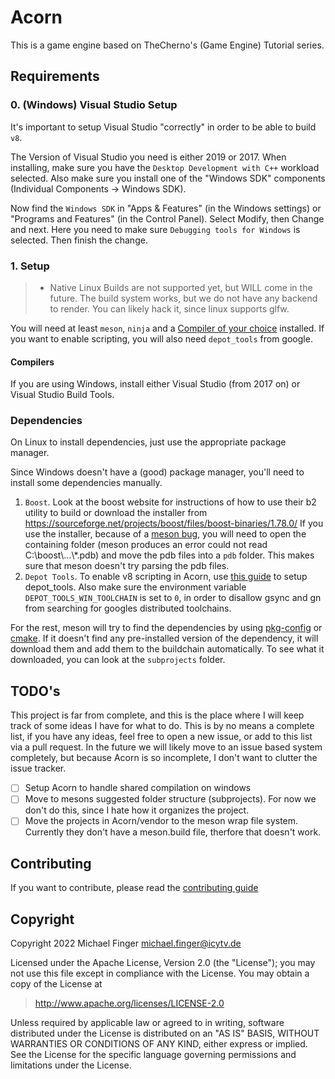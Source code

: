 # Acorn

This is a game engine based on TheCherno's (Game Engine) Tutorial series.

## Requirements

### 0. (Windows) Visual Studio Setup

It's important to setup Visual Studio "correctly" in order to be able to build `v8`.

The Version of Visual Studio you need is either 2019 or 2017.
When installing, make sure you have the `Desktop Development with C++` workload selected.
Also make sure you install one of the "Windows SDK" components (Individual Components -> Windows SDK).

Now find the `Windows SDK` in "Apps & Features" (in the Windows settings) or "Programs and Features" (in the Control Panel).
Select Modify, then Change and next. Here you need to make sure `Debugging tools for Windows` is selected. Then finish the change.

### 1. Setup

>- Native Linux Builds are not supported yet, but WILL come in the future. The build system works, but we do not have
>  any backend to render. You can likely hack it, since linux supports glfw.

You will need at least `meson`, `ninja` and a [Compiler of your choice](#Compilers) installed.
If you want to enable scripting, you will also need `depot_tools` from google.

#### Compilers

If you are using Windows, install either Visual Studio (from 2017 on) or Visual Studio Build Tools.

### Dependencies

On Linux to install dependencies, just use the appropriate package manager.

Since Windows doesn't have a (good) package manager, you'll need to install some dependencies manually.

1. `Boost`. Look at the boost website for instructions of how to use their b2 utility to build or download the installer
    from <https://sourceforge.net/projects/boost/files/boost-binaries/1.78.0/>
    If you use the installer, because of a [meson bug](https://github.com/mesonbuild/meson/issues/8325), you will need to open
    the containing folder (meson produces an error could not read C:\\boost\\...\\*.pdb) and move the pdb files into a `pdb` folder.
    This makes sure that meson doesn't try parsing the pdb files.
2. `Depot Tools`. To enable v8 scripting in Acorn, use
   [this guide](https://commondatastorage.googleapis.com/chrome-infra-docs/flat/depot_tools/docs/html/depot_tools_tutorial.html#_setting_up) to setup depot_tools.
   Also make sure the environment variable `DEPOT_TOOLS_WIN_TOOLCHAIN` is set to `0`, in order to disallow gsync and gn from searching for googles distributed
   toolchains.

For the rest, meson will try to find the dependencies by using [pkg-config](https://www.freedesktop.org/wiki/Software/pkg-config/) or [cmake](https://cmake.org/).
If it doesn't find any pre-installed version of the dependency, it will download them and add them to the buildchain automatically. To see what it downloaded, you
can look at the `subprojects` folder.

## TODO's

This project is far from complete, and this is the place where I will keep track of some ideas I have for what to do. This is by no means a complete list, if you
have any ideas, feel free to open a new issue, or add to this list via a pull request. In the future we will likely move to an issue based system completely, but
because Acorn is so incomplete, I don't want to clutter the issue tracker.

- [ ] Setup Acorn to handle shared compilation on windows
- [ ] Move to mesons suggested folder structure (subprojects). For now we don't do this, since I hate how it organizes the project.
- [ ] Move the projects in Acorn/vendor to the meson wrap file system. Currently they don't have a meson.build file, therfore that doesn't work.

## Contributing

If you want to contribute, please read the [contributing guide](https://github.com/IcyTv/Acorn/tree/master/CONTRIBUTING.md)

## Copyright

Copyright 2022 Michael Finger <michael.finger@icytv.de>

Licensed under the Apache License, Version 2.0 (the "License"); you may not use this file except in compliance with the License. You may obtain a copy of the License at

> <http://www.apache.org/licenses/LICENSE-2.0>

Unless required by applicable law or agreed to in writing, software distributed under the License is distributed on an "AS IS" BASIS, WITHOUT WARRANTIES OR CONDITIONS OF ANY KIND, either express or implied. See the License for the specific language governing permissions and limitations under the License.
